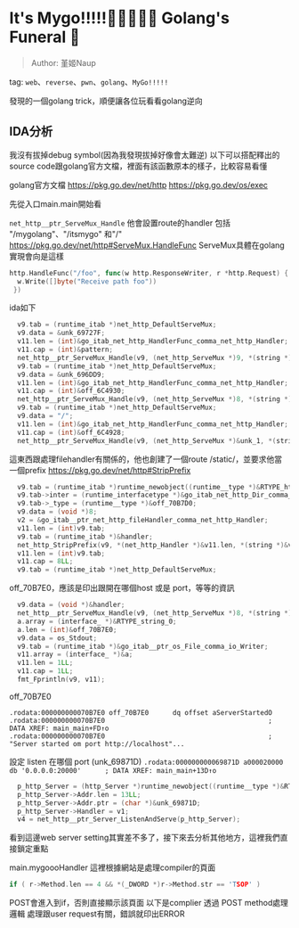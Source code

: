 # It's Mygo!!!\!!🎤🎸🎸🥁🎸 Golang's Funeral 🎹
> Author: 堇姬Naup

tag: `web`、`reverse`、`pwn`、`golang`、`MyGo!!!!!`

發現的一個golang trick，順便讓各位玩看看golang逆向
## IDA分析
我沒有拔掉debug symbol(因為我發現拔掉好像會太難逆)
以下可以搭配釋出的source code跟golang官方文檔，裡面有該函數原本的樣子，比較容易看懂

golang官方文檔
https://pkg.go.dev/net/http
https://pkg.go.dev/os/exec


先從入口main.main開始看


`net_http__ptr_ServeMux_Handle` 他會設置route的handler
包括 "/mygolang"、"/itsmygo" 和"/"
https://pkg.go.dev/net/http#ServeMux.HandleFunc
ServeMux具體在golang實現會向是這樣
```go
http.HandleFunc("/foo", func(w http.ResponseWriter, r *http.Request) {
  w.Write([]byte("Receive path foo"))
 })
```

ida如下
```c
  v9.tab = (runtime_itab *)net_http_DefaultServeMux;
  v9.data = &unk_69727F;
  v11.len = (int)&go_itab_net_http_HandlerFunc_comma_net_http_Handler;
  v11.cap = (int)&pattern;
  net_http__ptr_ServeMux_Handle(v9, (net_http_ServeMux *)9, *(string *)&v11.len);
  v9.tab = (runtime_itab *)net_http_DefaultServeMux;
  v9.data = &unk_696DD9;
  v11.len = (int)&go_itab_net_http_HandlerFunc_comma_net_http_Handler;
  v11.cap = (int)&off_6C4930;
  net_http__ptr_ServeMux_Handle(v9, (net_http_ServeMux *)8, *(string *)&v11.len);
  v9.tab = (runtime_itab *)net_http_DefaultServeMux;
  v9.data = "/";
  v11.len = (int)&go_itab_net_http_HandlerFunc_comma_net_http_Handler;
  v11.cap = (int)&off_6C4928;
  net_http__ptr_ServeMux_Handle(v9, (net_http_ServeMux *)&unk_1, *(string *)&v11.len);
```

這東西跟處理filehandler有關係的，他也創建了一個route /static/，並要求他當一個prefix
https://pkg.go.dev/net/http#StripPrefix
```c
  v9.tab = (runtime_itab *)runtime_newobject((runtime__type *)&RTYPE_http_fileHandler);
  v9.tab->inter = (runtime_interfacetype *)&go_itab_net_http_Dir_comma_net_http_FileSystem;
  v9.tab->_type = (runtime__type *)&off_70B7D0;
  v9.data = (void *)8;
  v2 = &go_itab__ptr_net_http_fileHandler_comma_net_http_Handler;
  v11.len = (int)v9.tab;
  v9.tab = (runtime_itab *)&handler;
  net_http_StripPrefix(v9, *(net_http_Handler *)&v11.len, *(string *)&v11.cap);
  v11.len = (int)v9.tab;
  v11.cap = 8LL;
  v9.tab = (runtime_itab *)net_http_DefaultServeMux;
```
off_70B7E0，應該是印出跟開在哪個host 或是 port，等等的資訊
```c
  v9.data = (void *)&handler;
  net_http__ptr_ServeMux_Handle(v9, (net_http_ServeMux *)8, *(string *)&v11.len);
  a.array = (interface_ *)&RTYPE_string_0;
  a.len = (int)&off_70B7E0;
  v9.data = os_Stdout;
  v9.tab = (runtime_itab *)&go_itab__ptr_os_File_comma_io_Writer;
  v11.array = (interface_ *)&a;
  v11.len = 1LL;
  v11.cap = 1LL;
  fmt_Fprintln(v9, v11);
```

off_70B7E0
```
.rodata:000000000070B7E0 off_70B7E0      dq offset aServerStartedO
.rodata:000000000070B7E0                                         ; DATA XREF: main_main+FD↑o
.rodata:000000000070B7E0                                         ; "Server started om port http://localhost"...
```

設定 listen 在哪個 port (unk_69871D) `.rodata:000000000069871D a000020000      db '0.0.0.0:20000'      ; DATA XREF: main_main+13D↑o`
```c
  p_http_Server = (http_Server *)runtime_newobject((runtime__type *)&RTYPE_http_Server);
  p_http_Server->Addr.len = 13LL;
  p_http_Server->Addr.ptr = (char *)&unk_69871D;
  p_http_Server->Handler = v1;
  v4 = net_http__ptr_Server_ListenAndServe(p_http_Server);
```
看到這邊web server setting其實差不多了，接下來去分析其他地方，這裡我們直接鎖定重點

main.mygoooHandler
這裡根據網站是處理compiler的頁面
```c
if ( r->Method.len == 4 && *(_DWORD *)r->Method.str == 'TSOP' )
```
POST會進入到if，否則直接顯示該頁面
以下是complier 透過 POST method處理邏輯
處理跟user request有關，錯誤就印出ERROR